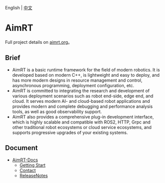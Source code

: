 English | [中文](README.zh_CN.md)

# AimRT


Full project details on [aimrt.org](https://aimrt.org/)。


## Brief

- AimRT is a basic runtime framework for the field of modern robotics. It is developed based on modern C++, is lightweight and easy to deploy, and has more modern designs in resource management and control, asynchronous programming, deployment configuration, etc.
- AimRT is committed to integrating the research and development of various deployment scenarios such as robot end-side, edge end, and cloud. It serves modern AI- and cloud-based robot applications and provides modern and complete debugging and performance analysis tools, as well as good observability support.
- AimRT also provides a comprehensive plug-in development interface, which is highly scalable and compatible with ROS2, HTTP, Grpc and other traditional robot ecosystems or cloud service ecosystems, and supports progressive upgrades of your existing systems.

## Document


- [AimRT-Docs](https://docs.aimrt.org/latest/)
  - [Getting Start](https://docs.aimrt.org/latest/tutorials/index.html)
  - [Contact](https://docs.aimrt.org/latest/contact/index.html)
  - [ReleaseNotes](https://docs.aimrt.org/latest/release_notes/index.html)
